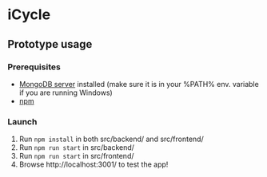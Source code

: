 # iCycle
## Prototype usage
### Prerequisites
- [MongoDB server](https://www.mongodb.com/download-center/community) installed (make sure it is in your %PATH% env. variable if you are running Windows)
- [npm](https://www.npmjs.com/get-npm)

### Launch
1. Run `npm install` in both src/backend/ and src/frontend/
1. Run `npm run start` in src/backend/
2. Run `npm run start` in src/frontend/
3. Browse http://localhost:3001/ to test the app!
